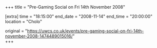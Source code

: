 +++
title = "Pre-Gaming Social on Fri 14th November 2008"

[extra]
time = "18:15:00"
end_date = "2008-11-14"
end_time = "20:00:00"
location = "Cholo"

original = "https://uwcs.co.uk/events/pre-gaming-social-on-fri-14th-november-2008-1474489015016/"    
+++



